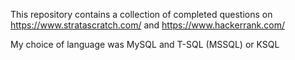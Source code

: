 This repository contains a collection of completed questions on https://www.stratascratch.com/ and https://www.hackerrank.com/

My choice of language was MySQL and T-SQL (MSSQL) or KSQL
